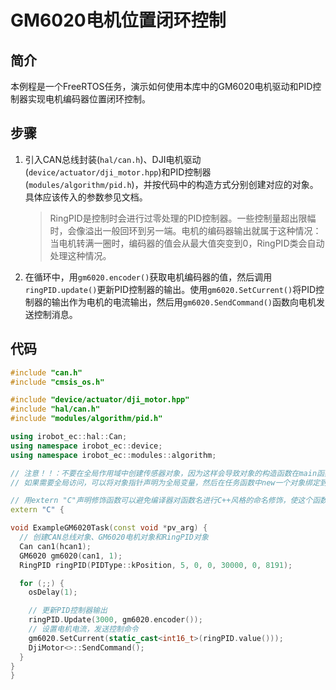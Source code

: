# GM6020电机位置闭环控制

## 简介

本例程是一个FreeRTOS任务，演示如何使用本库中的GM6020电机驱动和PID控制器实现电机编码器位置闭环控制。

## 步骤

1. 引入CAN总线封装(`hal/can.h`)、DJI电机驱动(`device/actuator/dji_motor.hpp`)和PID控制器(`modules/algorithm/pid.h`)，并按代码中的构造方式分别创建对应的对象。具体应该传入的参数参见文档。

    > RingPID是控制时会进行过零处理的PID控制器。一些控制量超出限幅时，会像溢出一般回环到另一端。电机的编码器输出就属于这种情况：当电机转满一圈时，编码器的值会从最大值突变到0，RingPID类会自动处理这种情况。

2. 在循环中，用`gm6020.encoder()`获取电机编码器的值，然后调用`ringPID.update()`更新PID控制器的输出。使用`gm6020.SetCurrent()`将PID控制器的输出作为电机的电流输出，然后用`gm6020.SendCommand()`函数向电机发送控制消息。

## 代码

```c++
#include "can.h"
#include "cmsis_os.h"

#include "device/actuator/dji_motor.hpp"
#include "hal/can.h"
#include "modules/algorithm/pid.h"

using irobot_ec::hal::Can;
using namespace irobot_ec::device;
using namespace irobot_ec::modules::algorithm;

// 注意！！：不要在全局作用域中创建传感器对象，因为这样会导致对象的构造函数在main函数之前调用，而HAL库此时还未初始化
// 如果需要全局访问，可以将对象指针声明为全局变量，然后在任务函数中new一个对象绑定到指针上

// 用extern "C"声明修饰函数可以避免编译器对函数名进行C++风格的命名修饰，使这个函数可以正常在C语言中调用
extern "C" {

void ExampleGM6020Task(const void *pv_arg) {
  // 创建CAN总线对象、GM6020电机对象和RingPID对象
  Can can1(hcan1);
  GM6020 gm6020(can1, 1);
  RingPID ringPID(PIDType::kPosition, 5, 0, 0, 30000, 0, 8191);

  for (;;) {
    osDelay(1);

    // 更新PID控制器输出
    ringPID.Update(3000, gm6020.encoder());
    // 设置电机电流，发送控制命令
    gm6020.SetCurrent(static_cast<int16_t>(ringPID.value()));
    DjiMotor<>::SendCommand();
  }
}
}
```